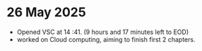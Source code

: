 # 26 May 2025

- Opened VSC at 14 :41. (9 hours and 17 minutes left to EOD)
- worked on Cloud computing, aiming to finish first 2 chapters.